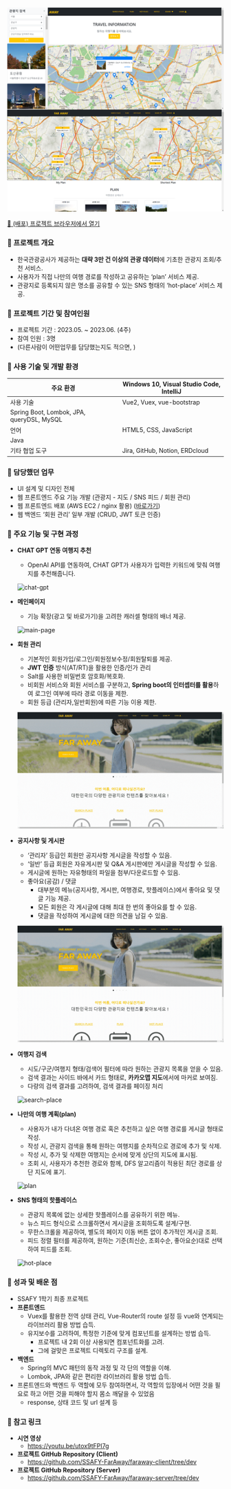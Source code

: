 ![screenshot](./docs/img/screenshot.png)

[🔗 (배포) 프로젝트 브라우저에서 열기](http://faraway.kro.kr)

### 📌 프로젝트 개요

- 한국관광공사가 제공하는 **대략 3만 건 이상의 관광 데이터**에 기초한 관광지 조회/추천 서비스.
- 사용자가 직접 나만의 여행 경로를 작성하고 공유하는 ‘plan’ 서비스 제공.
- 관광지로 등록되지 않은 명소를 공유할 수 있는 SNS 형태의 ‘hot-place’ 서비스 제공.

### 📌 프로젝트 기간 및 참여인원

- 프로젝트 기간 : 2023.05. ~ 2023.06. (4주)
- 참여 인원 : 3명
- (다른사람이 어떤업무를 담당했는지도 적으면, )

### 📌 사용 기술 및 개발 환경

| 주요 환경                                 | Windows 10, Visual Studio Code, IntelliJ |
| ----------------------------------------- | ---------------------------------------- |
| 사용 기술                                 | Vue2, Vuex, vue-bootstrap                |
| Spring Boot, Lombok, JPA, queryDSL, MySQL |
| 언어                                      | HTML5, CSS, JavaScript                   |
| Java                                      |
| 기타 협업 도구                            | Jira, GitHub, Notion, ERDcloud           |

### 📌 담당했던 업무

- UI 설계 및 디자인 전체
- 웹 프론트엔드 주요 기능 개발 (관광지 - 지도 / SNS 피드 / 회원 관리)
- 웹 프론트엔드 배포 (AWS EC2 / nginx 활용) ([바로가기](http://faraway.kro.kr))
- 웹 백엔드 ‘회원 관리’ 일부 개발 (CRUD, JWT 토큰 인증)

### 📌 **주요 기능 및 구현 과정**

- **CHAT GPT 연동 여행지 추천**

  - OpenAI API를 연동하여, CHAT GPT가 사용자가 입력한 키워드에 맞춰 여행지를 추천해줍니다.

  ![chat-gpt](./docs/img/chat-gpt.gif)

- **메인페이지**

  - 기능 확장(광고 및 바로가기)을 고려한 캐러셀 형태의 배너 제공.

  ![main-page](./docs/img/main-page.gif)

- **회원 관리**

  - 기본적인 회원가입/로그인/회원정보수정/회원탈퇴를 제공.
  - **JWT 인증** 방식(AT/RT)을 활용한 인증/인가 관리
  - Salt를 사용한 비밀번호 암호화/복호화.
  - 비회원 서비스와 회원 서비스를 구분하고, **Spring boot의 인터셉터를 활용**하여 로그인 여부에 따라 경로 이동을 제한.
  - 회원 등급 (관리자,일반회원)에 따른 기능 이용 제한.

  ![member-management](./docs/img/member-management.gif)

- **공지사항 및 게시판**

  - ‘관리자’ 등급인 회원만 공지사항 게시글을 작성할 수 있음.
  - ‘일반’ 등급 회원은 자유게시판 및 Q&A 게시판에만 게시글을 작성할 수 있음.
  - 게시글에 원하는 자유형태의 파일을 첨부/다운로드할 수 있음.
  - 좋아요(공감) / 댓글
    - 대부분의 메뉴(공지사항, 게시판, 여행경로, 핫플레이스)에서 좋아요 및 댓글 기능 제공.
    - 모든 회원은 각 게시글에 대해 최대 한 번의 좋아요를 할 수 있음.
    - 댓글을 작성하여 게시글에 대한 의견을 남길 수 있음.

  ![board](./docs/img/board.gif)

- **여행지 검색**

  - 시도/구군/여행지 형태/검색어 필터에 따라 원하는 관광지 목록을 얻을 수 있음.
  - 검색 결과는 사이드 바에서 카드 형태로, **카카오맵 지도**에서에 마커로 보여짐.
  - 다량의 검색 결과를 고려하여, 검색 결과를 페이징 처리

  ![search-place](./docs/img/search-place.gif)

- **나만의 여행 계획(plan)**

  - 사용자가 내가 다녀온 여행 경로 혹은 추천하고 싶은 여행 경로를 게시글 형태로 작성.
  - 작성 시, 관광지 검색을 통해 원하는 여행지를 순차적으로 경로에 추가 및 삭제.
  - 작성 시, 추가 및 삭제한 여행지는 순서에 맞게 상단의 지도에 표시됨.
  - 조회 시, 사용자가 추천한 경로와 함께, DFS 알고리즘이 적용된 최단 경로를 상단 지도에 표기.

  ![plan](./docs/img/plan.gif)

- **SNS 형태의 핫플레이스**

  - 관광지 목록에 없는 상세한 핫플레이스를 공유하기 위한 메뉴.
  - 뉴스 피드 형식으로 스크롤하면서 게시글을 조회하도록 설계/구현.
  - 무한스크롤을 제공하여, 별도의 페이지 이동 버튼 없이 추가적인 게시글 조회.
  - 피드 정렬 필터를 제공하여, 원하는 기준(최신순, 조회수순, 좋아요순)대로 선택하여 피드를 조회.

  ![hot-place](./docs/img/hot-place.gif)

### 📌 성과 및 배운 점

- SSAFY 1학기 최종 프로젝트
- **프론트엔드**
  - Vuex를 활용한 전역 상태 관리, Vue-Router의 route 설정 등 vue와 연계되는 라이브러리 활용 방법 습득.
  - 유지보수를 고려하여, 특정한 기준에 맞게 컴포넌트를 설계하는 방법 습득.
    - 프로젝트 내 2회 이상 사용되면 컴포넌트화를 고려.
    - 그에 걸맞은 프로젝트 디렉토리 구조를 설계.
- **백엔드**
  - Spring의 MVC 패턴의 동작 과정 및 각 단의 역할을 이해.
  - Lombok, JPA와 같은 편리한 라이브러리 활용 방법 습득.
- 프론트엔드와 백엔드 두 역할에 모두 참여하면서, 각 역할의 입장에서 어떤 것을 필요로 하고 어떤 것을 피해야 할지 몸소 깨달을 수 있었음
  - response, 상태 코드 및 url 설계 등

### 📌 참고 링크

- **시연 영상**
  - https://youtu.be/utox9tFPI7g
- **프로젝트 GitHub Repository (Client)**
  - https://github.com/SSAFY-FarAway/faraway-client/tree/dev
- **프로젝트 GitHub Repository (Server)**
  - https://github.com/SSAFY-FarAway/faraway-server/tree/dev
